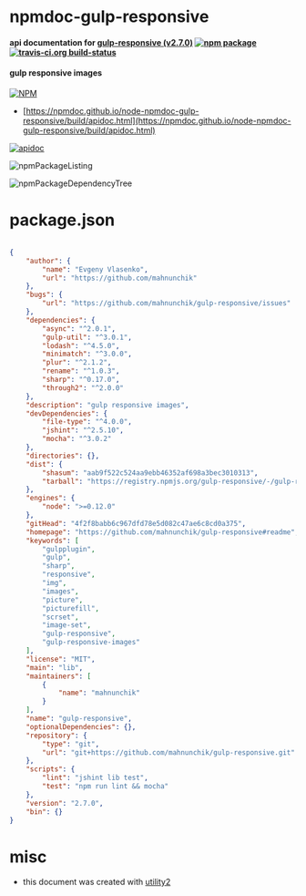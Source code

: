 # npmdoc-gulp-responsive

#### api documentation for  [gulp-responsive (v2.7.0)](https://github.com/mahnunchik/gulp-responsive#readme)  [![npm package](https://img.shields.io/npm/v/npmdoc-gulp-responsive.svg?style=flat-square)](https://www.npmjs.org/package/npmdoc-gulp-responsive) [![travis-ci.org build-status](https://api.travis-ci.org/npmdoc/node-npmdoc-gulp-responsive.svg)](https://travis-ci.org/npmdoc/node-npmdoc-gulp-responsive)

#### gulp responsive images

[![NPM](https://nodei.co/npm/gulp-responsive.png?downloads=true&downloadRank=true&stars=true)](https://www.npmjs.com/package/gulp-responsive)

- [https://npmdoc.github.io/node-npmdoc-gulp-responsive/build/apidoc.html](https://npmdoc.github.io/node-npmdoc-gulp-responsive/build/apidoc.html)

[![apidoc](https://npmdoc.github.io/node-npmdoc-gulp-responsive/build/screenCapture.buildCi.browser.%252Ftmp%252Fbuild%252Fapidoc.html.png)](https://npmdoc.github.io/node-npmdoc-gulp-responsive/build/apidoc.html)

![npmPackageListing](https://npmdoc.github.io/node-npmdoc-gulp-responsive/build/screenCapture.npmPackageListing.svg)

![npmPackageDependencyTree](https://npmdoc.github.io/node-npmdoc-gulp-responsive/build/screenCapture.npmPackageDependencyTree.svg)



# package.json

```json

{
    "author": {
        "name": "Evgeny Vlasenko",
        "url": "https://github.com/mahnunchik"
    },
    "bugs": {
        "url": "https://github.com/mahnunchik/gulp-responsive/issues"
    },
    "dependencies": {
        "async": "^2.0.1",
        "gulp-util": "^3.0.1",
        "lodash": "^4.5.0",
        "minimatch": "^3.0.0",
        "plur": "^2.1.2",
        "rename": "^1.0.3",
        "sharp": "^0.17.0",
        "through2": "^2.0.0"
    },
    "description": "gulp responsive images",
    "devDependencies": {
        "file-type": "^4.0.0",
        "jshint": "^2.5.10",
        "mocha": "^3.0.2"
    },
    "directories": {},
    "dist": {
        "shasum": "aab9f522c524aa9ebb46352af698a3bec3010313",
        "tarball": "https://registry.npmjs.org/gulp-responsive/-/gulp-responsive-2.7.0.tgz"
    },
    "engines": {
        "node": ">=0.12.0"
    },
    "gitHead": "4f2f8babb6c967dfd78e5d082c47ae6c8cd0a375",
    "homepage": "https://github.com/mahnunchik/gulp-responsive#readme",
    "keywords": [
        "gulpplugin",
        "gulp",
        "sharp",
        "responsive",
        "img",
        "images",
        "picture",
        "picturefill",
        "scrset",
        "image-set",
        "gulp-responsive",
        "gulp-responsive-images"
    ],
    "license": "MIT",
    "main": "lib",
    "maintainers": [
        {
            "name": "mahnunchik"
        }
    ],
    "name": "gulp-responsive",
    "optionalDependencies": {},
    "repository": {
        "type": "git",
        "url": "git+https://github.com/mahnunchik/gulp-responsive.git"
    },
    "scripts": {
        "lint": "jshint lib test",
        "test": "npm run lint && mocha"
    },
    "version": "2.7.0",
    "bin": {}
}
```



# misc
- this document was created with [utility2](https://github.com/kaizhu256/node-utility2)
